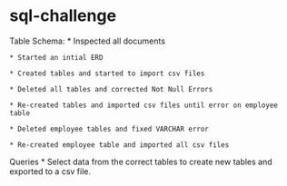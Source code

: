# sql-challenge

Table Schema:
    * Inspected all documents

    * Started an intial ERD

    * Created tables and started to import csv files

    * Deleted all tables and corrected Not Null Errors

    * Re-created tables and imported csv files until error on employee table

    * Deleted employee tables and fixed VARCHAR error

    * Re-created employee table and imported all csv files

Queries
    * Select data from the correct tables to create new tables and exported to a csv file. 

